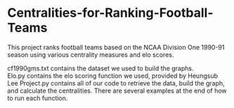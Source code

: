 # Centralities-for-Ranking-Football-Teams

This project ranks football teams based on the NCAA Division One 1990-91 season using various centrality measures and elo scores.  

cf1990gms.txt contains the dataset we used to build the graphs.  
Elo.py contains the elo scoring function we used, provided by Heungsub Lee
Project.py contains all of our code to retrieve the data, build the graph, and calculate the centralities.  There are several examples at the end of how to run each function.
